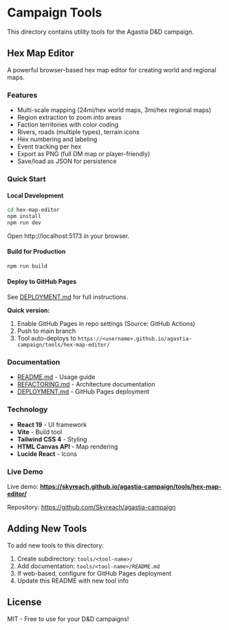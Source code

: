 # Campaign Tools

This directory contains utility tools for the Agastia D&D campaign.

## Hex Map Editor

A powerful browser-based hex map editor for creating world and regional maps.

### Features
- Multi-scale mapping (24mi/hex world maps, 3mi/hex regional maps)
- Region extraction to zoom into areas
- Faction territories with color coding
- Rivers, roads (multiple types), terrain icons
- Hex numbering and labeling
- Event tracking per hex
- Export as PNG (full DM map or player-friendly)
- Save/load as JSON for persistence

### Quick Start

#### Local Development
```bash
cd hex-map-editor
npm install
npm run dev
```

Open http://localhost:5173 in your browser.

#### Build for Production
```bash
npm run build
```

#### Deploy to GitHub Pages

See [DEPLOYMENT.md](hex-map-editor/DEPLOYMENT.md) for full instructions.

**Quick version:**
1. Enable GitHub Pages in repo settings (Source: GitHub Actions)
2. Push to main branch
3. Tool auto-deploys to `https://<username>.github.io/agastia-campaign/tools/hex-map-editor/`

### Documentation

- [README.md](hex-map-editor/README.md) - Usage guide
- [REFACTORING.md](hex-map-editor/REFACTORING.md) - Architecture documentation
- [DEPLOYMENT.md](hex-map-editor/DEPLOYMENT.md) - GitHub Pages deployment

### Technology

- **React 19** - UI framework
- **Vite** - Build tool
- **Tailwind CSS 4** - Styling
- **HTML Canvas API** - Map rendering
- **Lucide React** - Icons

### Live Demo

Live demo: **https://skyreach.github.io/agastia-campaign/tools/hex-map-editor/**

Repository: https://github.com/Skyreach/agastia-campaign

## Adding New Tools

To add new tools to this directory:

1. Create subdirectory: `tools/<tool-name>/`
2. Add documentation: `tools/<tool-name>/README.md`
3. If web-based, configure for GitHub Pages deployment
4. Update this README with new tool info

## License

MIT - Free to use for your D&D campaigns!
